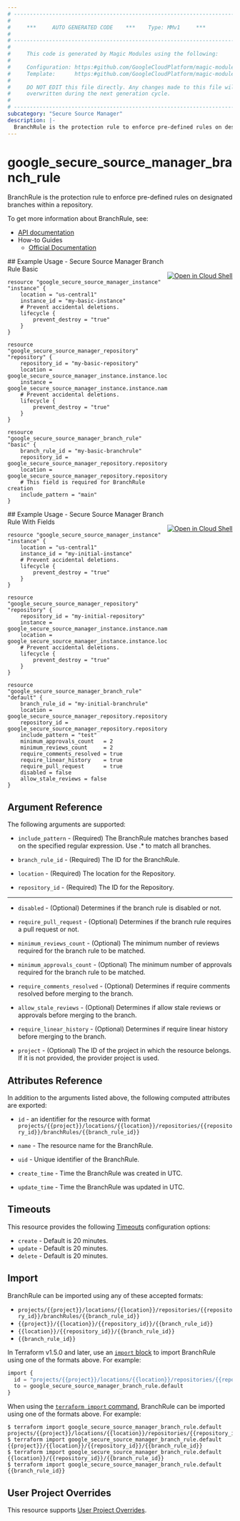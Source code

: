 ```yaml
---
# ----------------------------------------------------------------------------
#
#     ***     AUTO GENERATED CODE    ***    Type: MMv1     ***
#
# ----------------------------------------------------------------------------
#
#     This code is generated by Magic Modules using the following:
#
#     Configuration: https:#github.com/GoogleCloudPlatform/magic-modules/tree/main/mmv1/products/securesourcemanager/BranchRule.yaml
#     Template:      https:#github.com/GoogleCloudPlatform/magic-modules/tree/main/mmv1/templates/terraform/resource.html.markdown.tmpl
#
#     DO NOT EDIT this file directly. Any changes made to this file will be
#     overwritten during the next generation cycle.
#
# ----------------------------------------------------------------------------
subcategory: "Secure Source Manager"
description: |-
  BranchRule is the protection rule to enforce pre-defined rules on designated branches within a repository.
---
```


# google_secure_source_manager_branch_rule

BranchRule is the protection rule to enforce pre-defined rules on designated branches within a repository.


To get more information about BranchRule, see:

* [API documentation](https://cloud.google.com/secure-source-manager/docs/reference/rest/v1/projects.locations.repositories.branchRules)
* How-to Guides
    * [Official Documentation](https://cloud.google.com/secure-source-manager/docs/overview)

<div class = "oics-button" style="float: right; margin: 0 0 -15px">
  <a href="https://console.cloud.google.com/cloudshell/open?cloudshell_git_repo=https%3A%2F%2Fgithub.com%2Fterraform-google-modules%2Fdocs-examples.git&cloudshell_image=gcr.io%2Fcloudshell-images%2Fcloudshell%3Alatest&cloudshell_print=.%2Fmotd&cloudshell_tutorial=.%2Ftutorial.md&cloudshell_working_dir=secure_source_manager_branch_rule_basic&open_in_editor=main.tf" target="_blank">
    <img alt="Open in Cloud Shell" src="//gstatic.com/cloudssh/images/open-btn.svg" style="max-height: 44px; margin: 32px auto; max-width: 100%;">
  </a>
</div>
## Example Usage - Secure Source Manager Branch Rule Basic


```hcl
resource "google_secure_source_manager_instance" "instance" {
    location = "us-central1"
    instance_id = "my-basic-instance"
    # Prevent accidental deletions.
    lifecycle {
        prevent_destroy = "true"
    }
}

resource "google_secure_source_manager_repository" "repository" {
    repository_id = "my-basic-repository"
    location = google_secure_source_manager_instance.instance.location
    instance = google_secure_source_manager_instance.instance.name
    # Prevent accidental deletions.
    lifecycle {
        prevent_destroy = "true"
    }
}

resource "google_secure_source_manager_branch_rule" "basic" {
    branch_rule_id = "my-basic-branchrule"
    repository_id = google_secure_source_manager_repository.repository.repository_id
    location = google_secure_source_manager_repository.repository.location
    # This field is required for BranchRule creation
    include_pattern = "main"
}
```
<div class = "oics-button" style="float: right; margin: 0 0 -15px">
  <a href="https://console.cloud.google.com/cloudshell/open?cloudshell_git_repo=https%3A%2F%2Fgithub.com%2Fterraform-google-modules%2Fdocs-examples.git&cloudshell_image=gcr.io%2Fcloudshell-images%2Fcloudshell%3Alatest&cloudshell_print=.%2Fmotd&cloudshell_tutorial=.%2Ftutorial.md&cloudshell_working_dir=secure_source_manager_branch_rule_with_fields&open_in_editor=main.tf" target="_blank">
    <img alt="Open in Cloud Shell" src="//gstatic.com/cloudssh/images/open-btn.svg" style="max-height: 44px; margin: 32px auto; max-width: 100%;">
  </a>
</div>
## Example Usage - Secure Source Manager Branch Rule With Fields


```hcl
resource "google_secure_source_manager_instance" "instance" {
    location = "us-central1"
    instance_id = "my-initial-instance"
    # Prevent accidental deletions.
    lifecycle {
        prevent_destroy = "true"
    }
}

resource "google_secure_source_manager_repository" "repository" {
    repository_id = "my-initial-repository"
    instance = google_secure_source_manager_instance.instance.name
    location = google_secure_source_manager_instance.instance.location
    # Prevent accidental deletions.
    lifecycle {
        prevent_destroy = "true"
    }
}

resource "google_secure_source_manager_branch_rule" "default" {
    branch_rule_id = "my-initial-branchrule"
    location = google_secure_source_manager_repository.repository.location
    repository_id = google_secure_source_manager_repository.repository.repository_id
    include_pattern = "test"
    minimum_approvals_count   = 2
    minimum_reviews_count     = 2
    require_comments_resolved = true
    require_linear_history    = true
    require_pull_request      = true
    disabled = false
    allow_stale_reviews = false
}
```

## Argument Reference

The following arguments are supported:


* `include_pattern` -
  (Required)
  The BranchRule matches branches based on the specified regular expression. Use .* to match all branches.

* `branch_rule_id` -
  (Required)
  The ID for the BranchRule.

* `location` -
  (Required)
  The location for the Repository.

* `repository_id` -
  (Required)
  The ID for the Repository.


- - -


* `disabled` -
  (Optional)
  Determines if the branch rule is disabled or not.

* `require_pull_request` -
  (Optional)
  Determines if the branch rule requires a pull request or not.

* `minimum_reviews_count` -
  (Optional)
  The minimum number of reviews required for the branch rule to be matched.

* `minimum_approvals_count` -
  (Optional)
  The minimum number of approvals required for the branch rule to be matched.

* `require_comments_resolved` -
  (Optional)
  Determines if require comments resolved before merging to the branch.

* `allow_stale_reviews` -
  (Optional)
  Determines if allow stale reviews or approvals before merging to the branch.

* `require_linear_history` -
  (Optional)
  Determines if require linear history before merging to the branch.

* `project` - (Optional) The ID of the project in which the resource belongs.
    If it is not provided, the provider project is used.


## Attributes Reference

In addition to the arguments listed above, the following computed attributes are exported:

* `id` - an identifier for the resource with format `projects/{{project}}/locations/{{location}}/repositories/{{repository_id}}/branchRules/{{branch_rule_id}}`

* `name` -
  The resource name for the BranchRule.

* `uid` -
  Unique identifier of the BranchRule.

* `create_time` -
  Time the BranchRule was created in UTC.

* `update_time` -
  Time the BranchRule was updated in UTC.


## Timeouts

This resource provides the following
[Timeouts](https://developer.hashicorp.com/terraform/plugin/sdkv2/resources/retries-and-customizable-timeouts) configuration options:

- `create` - Default is 20 minutes.
- `update` - Default is 20 minutes.
- `delete` - Default is 20 minutes.

## Import


BranchRule can be imported using any of these accepted formats:

* `projects/{{project}}/locations/{{location}}/repositories/{{repository_id}}/branchRules/{{branch_rule_id}}`
* `{{project}}/{{location}}/{{repository_id}}/{{branch_rule_id}}`
* `{{location}}/{{repository_id}}/{{branch_rule_id}}`
* `{{branch_rule_id}}`


In Terraform v1.5.0 and later, use an [`import` block](https://developer.hashicorp.com/terraform/language/import) to import BranchRule using one of the formats above. For example:

```tf
import {
  id = "projects/{{project}}/locations/{{location}}/repositories/{{repository_id}}/branchRules/{{branch_rule_id}}"
  to = google_secure_source_manager_branch_rule.default
}
```

When using the [`terraform import` command](https://developer.hashicorp.com/terraform/cli/commands/import), BranchRule can be imported using one of the formats above. For example:

```
$ terraform import google_secure_source_manager_branch_rule.default projects/{{project}}/locations/{{location}}/repositories/{{repository_id}}/branchRules/{{branch_rule_id}}
$ terraform import google_secure_source_manager_branch_rule.default {{project}}/{{location}}/{{repository_id}}/{{branch_rule_id}}
$ terraform import google_secure_source_manager_branch_rule.default {{location}}/{{repository_id}}/{{branch_rule_id}}
$ terraform import google_secure_source_manager_branch_rule.default {{branch_rule_id}}
```

## User Project Overrides

This resource supports [User Project Overrides](https://registry.terraform.io/providers/hashicorp/google/latest/docs/guides/provider_reference#user_project_override).

